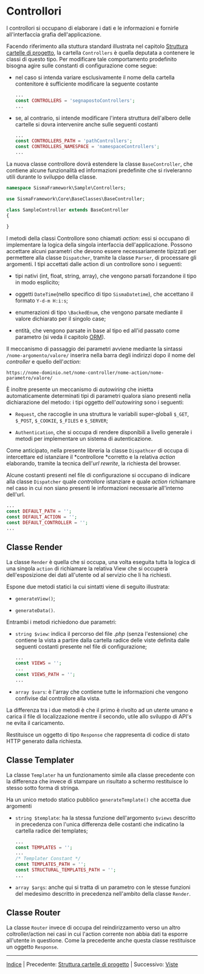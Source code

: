 # Controllori

I controllori si occupano di elaborare i dati e le informazioni e fornirle all'interfaccia grafia dell'applicazione.

Facendo riferimento alla stuttura standard illustrata nel capitolo [Struttura cartelle di progetto](project-folder-structure.md), la cartella `Controllers` è quella deputata a contenere le classi di questo tipo. Per modificare tale comportamento prodefinito bisogna agire sulle constanti di configurazione come segue:

* nel caso si intenda variare esclusivamente il nome della cartella contenitore è sufficiente modificare la seguente costante
  
  ```php
  ...
  const CONTROLLERS = 'segnapostoControllers';
  ...
  ```

* se, al contrario, si intende modificare l'intera struttura dell'albero delle cartelle si dovra intervenire anche sulle seguenti costanti
  
  ```php
  ...
  const CONTROLLERS_PATH = 'pathControllers';
  const CONTROLLERS_NAMESPACE = 'namespaceControllers';
  ...
  ```

La nuova classe controllore dovrà estendere la classe `BaseController`, che contiene alcune funzionalità ed informazioni predefinite che si riveleranno utili durante lo sviluppo della classe.

```php
namespace SismaFramework\Sample\Controllers;

use SismaFramework\Core\BaseClasses\BaseController;

class SampleController extends BaseController
{
	
}
```

I metodi della classi Controllore sono chiamati *action*: essi si occupano di implementare la logica della singola interfaccia dell'applicazione. Possono accettare alcuni parametri che devono essere necessariamente tipizzati per permettere alla classe `Dispatcher`, tramite la classe `Parser`, di processare gli argomenti. I tipi accettati dalle action di un controllore sono i seguenti:

* tipi nativi (int, float, string, array), che vengono parsati forzandone il tipo in modo esplicito;

* oggetti `DateTime`(nello specifico di tipo `SismaDatetime`), che accettano il formato `Y-d-m H:i:s`;

* enumerazioni di tipo `\BackedEnum`, che vengono parsate mediante il valore dichiarato per il singolo case;

* entità, che vengono parsate in base al tipo ed all'id passato come parametro (si veda il capitolo [ORM](orm.md)).

Il meccanismo di passaggio dei parametri avviene mediante la sintassi `/nome-argomento/valore/` inserira nella barra degli indirizzi dopo il nome del *controller* e quello dell'*action*:

```
https://nome-dominio.net/nome-controller/nome-action/nome-parametro/valore/
```



È inoltre presente un meccanismo di *autowiring* che inietta automaticamente determinati tipi di parametri qualora siano presenti nella dichiarazione del metodo: i tipi oggetto dell'*autowiring* sono i seguenti:

* `Request`, che raccoglie in una struttura le variabili super-globali `$_GET`, `$_POST`, `$_COOKIE`, `$_FILES` e `$_SERVER`;

* `Authentication`, che si occupa di rendere disponibili a livello generale i metodi per implementare un sistema di autenticazione.

Come anticipato, nella presente libreria la classe `Dispathcer` di occupa di intercettare ed istanziare il *controllore *corretto e la relativa *action* elaborando, tramite la tecnica dell'*url rewrite*, la richiesta del browser.

Alcune costanti presenti nel file di configurazione si occupano di indicare alla classe `Dispatcher` quale *controllore* istanziare e quale *action* richiamare nel caso in cui non siano presenti le informazioni necessarie all'interno dell'url.

```php
...
const DEFAULT_PATH = '';
const DEFAULT_ACTION = '';
const DEFAULT_CONTROLLER = '';
...
```

## Classe Render

La classe `Render` è quella che si occupa, una volta eseguita tutta la logica di una singola `action` di richiamare la relativa View che si occuperà dell'esposizione dei dati all'utente od al servizio che li ha richiesti. 

Espone due metodi statici la cui sintatti viene di seguito illustrata:

* `generateView()`;

* `generateData()`.

Entrambi i metodi richiedono due parametri:

* `string $view`: indica il percorso del file *.php* (senza l'estensione) che contiene la vista a partire dalla cartella radice delle viste definita dalle seguenti costanti presente nel file di configurazione;
  
  ```php
  ...
  const VIEWS = '';
  ...
  const VIEWS_PATH = '';
  ...
  ```

* `array $vars`: è l'array che contiene tutte le informazioni che vengono confivise dal controllore alla vista.

La differenza tra i due metodi è che il primo è rivolto ad un utente umano e carica il file di localizzazione mentre il secondo, utile allo sviluppo di API's ne evita il caricamento.

Restituisce un oggetto di tipo `Response` che rappresenta di codice di stato HTTP generato dalla richiesta.

## Classe Templater

La classe `Templater` ha un funzionamento simile alla classe precedente con la differenza che invece di stampare un risultato a schermo restituisce lo stesso sotto forma di stringa.

Ha un unico metodo statico pubblico `generateTemplate()` che accetta due argomenti

* `string $template`: ha la stessa funzione dell'argomento `$views` descritto in precedenza con l'unica differenza delle costanti che indicatìno la cartella radice dei templates;
  
  ```php
  ...
  const TEMPLATES = '';
  ...
  /* Templater Constant */
  const TEMPLATES_PATH = '';
  const STRUCTURAL_TEMPLATES_PATH = '';
  ...
  ```

* `array $args`: anche qui si tratta di un parametro con le stesse funzioni del medesimo descritto in precedenza nell'ambito della classe `Render`.

## Classe  Router

La classe `Router` invece di occupa del reindirizzamento verso un altro coltroller/action nei casi in cui l'action corrente non abbia dati ta esporre all'utente in questione. Come la precedente anche questa classe restituisce un oggetto `Response`.

* * *

[Indice](index.md) | Precedente: [Struttura cartelle di progetto](project-folder-structure.md) | Successivo: [Viste](views.md)


